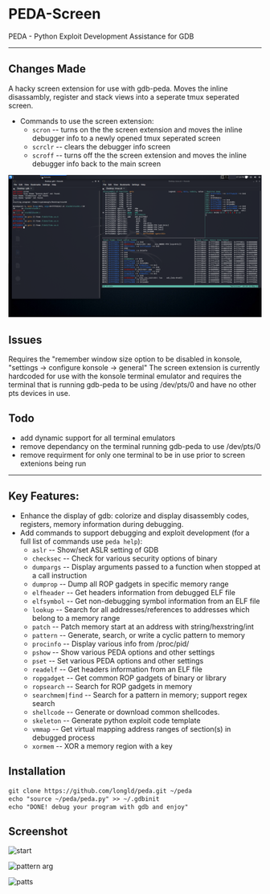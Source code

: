 # PEDA-Screen
PEDA - Python Exploit Development Assistance for GDB
- - -
## Changes Made
A hacky screen extension for use with gdb-peda.
Moves the inline disassambly, register and stack views into a seperate tmux seperated screen.
* Commands to use the screen extension:
  * `scron` -- turns on the the screen extension and moves the inline debugger info to a newly opened tmux seperated screen
  * `scrclr` -- clears the debugger info screen
  * `scroff` -- turns off the the screen extension and moves the inline debugger info back to the main screen

![screen1](screenshots/screen_1.png)

## Issues
Requires the "remember window size option to be disabled in konsole, "settings -> configure konsole -> general"
The screen extension is currently hardcoded for use with the konsole terminal emulator and requires the terminal that is running gdb-peda to be using /dev/pts/0 and have no other pts devices in use.

## Todo
* add dynamic support for all terminal emulators
* remove dependancy on the terminal running gdb-peda to use /dev/pts/0
* remove requirment for only one terminal to be in use prior to screen extenions being run
- - -
## Key Features:
* Enhance the display of gdb: colorize and display disassembly codes, registers, memory information during debugging.
* Add commands to support debugging and exploit development (for a full list of commands use `peda help`):
  * `aslr` -- Show/set ASLR setting of GDB
  * `checksec` -- Check for various security options of binary
  * `dumpargs` -- Display arguments passed to a function when stopped at a call instruction
  * `dumprop` -- Dump all ROP gadgets in specific memory range
  * `elfheader` -- Get headers information from debugged ELF file
  * `elfsymbol` -- Get non-debugging symbol information from an ELF file
  * `lookup` -- Search for all addresses/references to addresses which belong to a memory range
  * `patch` -- Patch memory start at an address with string/hexstring/int
  * `pattern` -- Generate, search, or write a cyclic pattern to memory
  * `procinfo` -- Display various info from /proc/pid/
  * `pshow` -- Show various PEDA options and other settings
  * `pset` -- Set various PEDA options and other settings
  * `readelf` -- Get headers information from an ELF file
  * `ropgadget` -- Get common ROP gadgets of binary or library
  * `ropsearch` -- Search for ROP gadgets in memory
  * `searchmem|find` -- Search for a pattern in memory; support regex search
  * `shellcode` -- Generate or download common shellcodes.
  * `skeleton` -- Generate python exploit code template
  * `vmmap` -- Get virtual mapping address ranges of section(s) in debugged process
  * `xormem` -- XOR a memory region with a key

## Installation

    git clone https://github.com/longld/peda.git ~/peda
    echo "source ~/peda/peda.py" >> ~/.gdbinit
    echo "DONE! debug your program with gdb and enjoy"

## Screenshot
![start](http://i.imgur.com/P1BF5mp.png)

![pattern arg](http://i.imgur.com/W97OWRC.png)

![patts](http://i.imgur.com/Br24IpC.png)
